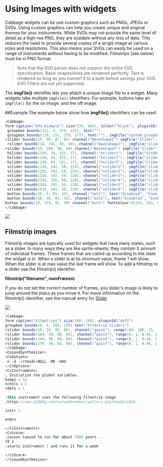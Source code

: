 # Using Images with widgets

Cabbage widgets can be use custom graphics such as PNGs, JPEGs or SVGs. Using custom graphics can help you create unique and original themes for your instruments. While SVGs may not provide the same level of detail as a high-res PNG, they are scalable without any loss of data. This reduces the need to provide several copies of a single image at various sizes and resolutions. This also means your SVGs can easily be used on a range of instruments without having to be modified. Filmstrips (see below) must be in PNG format.  

> Note that the SVG parser does not support the entire SVG specification. Basic shapes/lines are rendered perfectly. Text is rendered so long as you convert it to a path before savings your SVG. SVG Filters are not yet supported.  

The **imgFile()** identifier lets you attach a unique image file to a widget. Many widgets take multiple `imgFile()` identifiers. For example, buttons take an `imgFile()` for the on image, and the off image. 

##Example
The example below show how **imgFile()** identifiers can be used. 

```csharp
<Cabbage>
form caption("SVG Example") size(530, 480), colour("black"), pluginID("SMo1")
 groupbox bounds(122, 4, 376, 135), text("")
 groupbox bounds(120, 152, 379, 277), text(""), imgFile("custom_groupbox.svg")
rslider bounds(18, 90, 87, 85) channel("Waveshape1") imgFile("Slider", "rslider.svg") imgFile("background", "rslider_background.svg"), range(0, 5, 0, 1, 1) trackerColour(255, 165, 0, 255) trackerThickness(.5),
 rslider bounds(18, 184, 90, 90), channel("Waveshape2"), imgFile("slider", "rslider.svg"), imgFile("background", "rslider_background.svg"), range(0, 1, 0), trackerColour("orange"), trackerThickness(0.4), textBox(1)
rslider bounds(18, 280, 90, 90) channel("Waveshape3") imgFile("Slider", "rslider.svg") imgFile("background", "rslider_background.svg"), range(0, 5, 0, 1, 1) trackerColour(255, 165, 0, 255) trackerThickness(.5),
 hslider bounds(150, 34, 323, 27), channel("hslider1"), imgFile("slider", "hslider.svg"), imgFile("background", "hslider_background.svg"), text("Param1"), range(0, 1, .5), trackerColour("orange"), textBox(1), gradient(0), trackerThickness(.2)
 hslider bounds(150, 64, 322, 27), channel("hslider2"), imgFile("slider", "hslider.svg"), imgFile("background", "hslider_background.svg"), text("Param2"), range(0, 1, .75), trackerColour("orange"), textBox(1), gradient(0), trackerThickness(.2)
 hslider bounds(150, 94, 322, 27), channel("hslider3"), imgFile("slider", "hslider.svg"), imgFile("background", "hslider_background.svg"), text("Param3"), range(0, 1, .25), trackerColour("orange"), textBox(1), gradient(0), trackerThickness(.2)
 vslider bounds(148, 192, 50, 220), channel("vslider1"), imgFile("slider", "vslider.svg"), imgFile("background", "vslider_background.svg"), trackerColour("darkorange"), textBox(1), range(0, 1, .4), text("vP.1"), trackerThickness(.125), gradient(0)
 vslider bounds(202, 192, 50, 220), channel("vslider2"), imgFile("slider", "vslider.svg"), imgFile("background", "vslider_background.svg"), trackerColour("darkorange"), textBox(1), range(0, 1, .24), text("vP.1"), trackerThickness(.125), gradient(0)
 vslider bounds(256, 192, 50, 220), channel("vslider3"), imgFile("slider", "vslider.svg"), imgFile("background", "vslider_background.svg"), trackerColour("darkorange"), textBox(1), range(0, 1, .64), text("vP.1"), trackerThickness(.125), gradient(0)
 vslider bounds(310, 192, 50, 220), channel("vslider4"), imgFile("slider", "vslider.svg"), imgFile("background", "vslider_background.svg"), trackerColour("darkorange"), textBox(1), range(0, 1, .34), text("vP.1"), trackerThickness(.125), gradient(0)
 vslider bounds(364, 192, 50, 220), channel("vslider5"), imgFile("slider", "vslider.svg"), imgFile("background", "vslider_background.svg"), trackerColour("darkorange"), textBox(1), range(0, 1, .14), text("vP.1"), trackerThickness(.125), gradient(0)
 vslider bounds(418, 192, 50, 220), channel("vslider6"), imgFile("slider", "vslider.svg"), imgFile("background", "vslider_background.svg"), trackerColour("darkorange"), textBox(1), range(0, 1, .4), text("vP.1"), trackerThickness(.125), gradient(0)
 button bounds(20, 6, 85, 35), channel("but1"), text("Disabled", "Enabled"), fontColour:0("orange")
 button bounds(20, 46, 85, 35), channel("but2"), text("Disabled", "Enabled"), fontColour:0("orange")
button bounds(20, 379, 85, 50) channel("but3") fontColour:0(255, 165, 0, 255) text(""), imgFile("On", "led_on.svg") imgFile("off", "led_off.svg"),
</Cabbage>  
```

![](images/svgExample.gif)

## Filmstrip images

Filmstrip images are typically used for widgets that have many states, such as a slider. In many ways they are like sprite-sheets; they contain X amount of individual frames. These frames that are called up according to the state the widget is in. When a slider is at its minimum value, frame 1 will show. When the slider is at max value the last frame will show. To add a filmstrip to a slider use the filmstrip() identifier. 

**filmstrip("filename", numFrames)** 

If you do not set the correct number of frames, you slider's image is likely to jump around the place as you move it. For move information on the filmstrip() identifier, see the manual entry for [Slider](./sliders.md).

![](images/filmstrips.png)

```csharp
<Cabbage>
form caption("Filmstrips") size(380, 140), pluginId("def1")
groupbox bounds(6, 4, 365, 120) text("Filmstrip Sliders")
rslider bounds(18, 30, 80, 80), channel("gain1"), range(-60, 100, 15, .5, 0.01), text("Gain"), filmstrip("rSliderFilmStrip.png", 111, "vertical"), valueTextBox(1) 
rslider bounds(104, 30, 80, 80), channel("gain3"), range(0, 1, 0.48, 1, 0.01), text("Gain"), filmstrip("rSliderFilmStrip.png", 111)
rslider bounds(190, 30, 80, 80), channel("gain5"), range(0, 1, 0.48, 1, 0.01), filmstrip("rSliderFilmStrip.png", 111)
rslider bounds(276, 30, 80, 80), channel("gain7"), range(0, 1, 0.48, 1, 0.01) filmstrip("rSliderFilmStrip.png", 111), valueTextBox(1) 
</Cabbage>
<CsoundSynthesizer>
<CsOptions>
-n -d -+rtmidi=NULL -M0 -m0d 
</CsOptions>
<CsInstruments>
; Initialize the global variables. 
ksmps = 32
nchnls = 2
0dbfs = 1

;this instrument uses the following filmstrip image
;https://www.g200kg.com/en/webknobman/gallery.php?m=p&p=1659

instr 1

endin

</CsInstruments>
<CsScore>
;causes Csound to run for about 7000 years...
f0 z
;starts instrument 1 and runs it for a week

</CsScore>
</CsoundSynthesizer>

```


